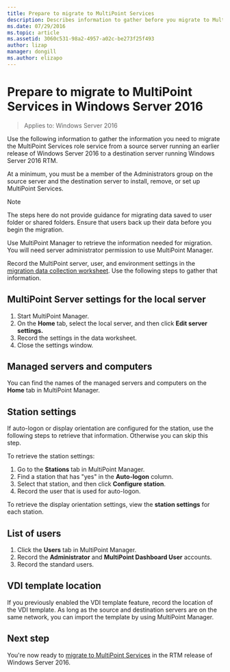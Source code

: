 ```yaml
---
title: Prepare to migrate to MultiPoint Services
description: Describes information to gather before you migrate to MultiPoint Services in Windows Server 2016
ms.date: 07/29/2016
ms.topic: article
ms.assetid: 3060c531-98a2-4957-a02c-be273f25f493
author: lizap
manager: dongill
ms.author: elizapo
---
```

# Prepare to migrate to MultiPoint Services in Windows Server 2016

>Applies to: Windows Server 2016

Use the following information to gather the information you need to migrate the MultiPoint Services role service from a source server running an earlier release of Windows Server 2016 to a destination server running Windows Server 2016 RTM.

At a minimum, you must be a member of the Administrators group on the source server and the destination server to install, remove, or set up MultiPoint Services.

>[!NOTE]
> The steps here do not provide guidance for migrating data saved to user folder or shared folders. Ensure that users back up their data before you begin the migration.

Use MultiPoint Manager to retrieve the information needed for migration. You will need server administrator permission to use MultiPoint Manager.

Record the MultiPoint server, user, and environment settings in the [migration data collection worksheet](multipoint-services-migration-worksheet.md). Use the following steps to gather that information.

## MultiPoint Server settings for the local server
1. Start MultiPoint Manager.
2. On the **Home** tab, select the local server, and then click **Edit server settings.**
3. Record the settings in the data worksheet.
4. Close the settings window.

## Managed servers and computers

You can find the names of the managed servers and computers on the **Home** tab in MultiPoint Manager.

## Station settings
If auto-logon or display orientation are configured for the station, use the following steps to retrieve that information. Otherwise you can skip this step.

To retrieve the station settings:

1. Go to the **Stations** tab in MultiPoint Manager.
2. Find a station that has "yes" in the **Auto-logon** column.
3. Select that station, and then click **Configure station**.
4. Record the user that is used for auto-logon.

To retrieve the display orientation settings, view the **station settings** for each station.

## List of users
1. Click the **Users** tab in MultiPoint Manager.
2. Record the **Administrator** and **MultiPoint Dashboard User** accounts.
3. Record the standard users.

## VDI template location
 If you previously enabled the VDI template feature, record the location of the VDI template. As long as the source and destination servers are on the same network, you can import the template by using MultiPoint Manager.

## Next step
You're now ready to [migrate to MultiPoint Services](multipoint-services-migration-steps.md) in the RTM release of Windows Server 2016.
